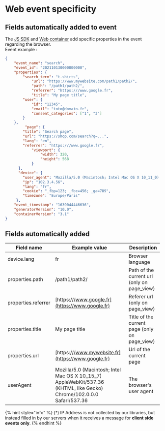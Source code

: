 # Web event specificity

## Fields automatically added to event&#x20;

The [JS SDK](../javascript-sdk.md) and [Web container](../../../features/integrations/sources/sources-catalog/containers.md) add specific properties in the event regarding the browser.\
Event example :

```json
{
	"event_name": "search",
	"event_id": "202110130000000000",
	"properties": {
	    "search_term": "t-shirts",
            "url": "https://www.mywebsite.com/path1/path2/",
            "path": "/path1/path2/",
            "referrer": "https:///www.google.fr",
            "title": "My page title",
	    "user": {
			"id": "12345",
			"email": "toto@domain.fr",
			"consent_categories": ["1", "3"]
		}
	},
         "page": {
	    "title": "Search page",
	    "url": "https://shop.com/search?q=...", 
	    "lang": "en",
	    "referrer": "https:///www.google.fr",
            "viewport": {
				"width": 320,
				"height": 568
	 		}
	  },
	  "device": {
	    "user_agent": "Mozilla/5.0 (Macintosh; Intel Mac OS X 10_11_0) AppleWebKit/537.36 (KHTML, like Gecko) Chrome/46.0.2490.86 Safari/537.36",
	    "ip": "102.3.4.56",
	    "lang": "fr",
	    "cookie": "_fbp=123; _fbc=456; _ga=789", 
	    "timezone": "Europe/Paris"
	 },
	"event_timestamp": "1639044446636", 
	"generatorVersion": "10.0",
	"containerVersion": "3.1"
}
```

## Fields automatically added

| Field name          | Example value                                                                                                           | Description                                    |
| ------------------- | ----------------------------------------------------------------------------------------------------------------------- | ---------------------------------------------- |
| device.lang         | fr                                                                                                                      | Browser language                               |
| properties.path     | /path1/path2/                                                                                                           | Path of the current url (only on page\_view)   |
| properties.referrer | [https:///www.google.fr](https://www.google.fr)                                                                         | Referer url (only on page\_view)               |
| properties.title    | My page title                                                                                                           | Title of the current page (only on page\_view) |
| properties.url      | [https:///www.mywebsite.fr](https://www.google.fr)                                                                      | Url of the current page                        |
| userAgent           | Mozilla/5.0 (Macintosh; Intel Mac OS X 10\_15\_7) AppleWebKit/537.36 (KHTML, like Gecko) Chrome/102.0.0.0 Safari/537.36 | The browser's user agent                       |

{% hint style="info" %}
(\*) IP Address is not collected by our libraries, but instead filled in by our servers when it receives a message for **client side events only**.
{% endhint %}
